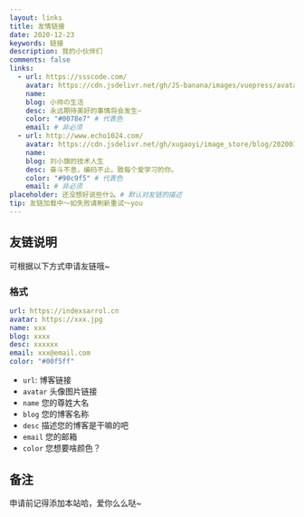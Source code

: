 ```yaml
---
layout: links
title: 友情链接
date: 2020-12-23
keywords: 链接
description: 我的小伙伴们
comments: false
links:
  - url: https://ssscode.com/
    avatar: https://cdn.jsdelivr.net/gh/JS-banana/images/vuepress/avatar-ssscode.jpg
    name: 
    blog: 小帅の生活
    desc: 永远期待美好的事情将会发生~
    color: "#0078e7" # 代表色
    email: # 非必须
  - url: http://www.echo1024.com/
    avatar: https://cdn.jsdelivr.net/gh/xugaoyi/image_store/blog/20200122153807.jpg
    name: 
    blog: 刘小旗的技术人生
    desc: 奋斗不息，编码不止。致每个爱学习的你。
    color: "#90c9f5" # 代表色
    email: # 非必须
placeholder: 还没想好说些什么 # 默认对友链的描述
tip: 友链加载中～如失败请刷新重试～you
---
```


## 友链说明

可根据以下方式申请友链哦~

### 格式

```yaml
url: https://indexsarrol.cn
avatar: https://xxx.jpg
name: xxx
blog: xxxx
desc: xxxxxx
email: xxx@email.com
color: "#00f5ff"
```

- `url`: 博客链接
- `avatar` 头像图片链接
- `name` 您的尊姓大名
- `blog` 您的博客名称
- `desc` 描述您的博客是干嘛的吧
- `email` 您的邮箱
- `color` 您想要啥颜色？

## 备注

申请前记得添加本站哈，爱你么么哒~